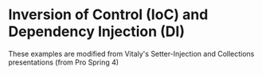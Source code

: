 # Inversion of Control (IoC) and Dependency Injection (DI)

These examples are modified from Vitaly's Setter-Injection and Collections presentations (from Pro Spring 4)
